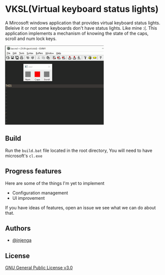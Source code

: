
# VKSL(Virtual keyboard status lights)

A Mircosoft windows application that provides virtual keyboard status lights.
Beleive it or not some keyboards don't have status lights. Like mine :(.
This application implements a mechanism of knowing the state of the caps, scroll and num lock keys.

![Demo](./screenshots/vksl_capture.gif)

## Build 

Run the `build.bat` file located in the root directory, You will need to have microsoft's `cl.exe`

## Progress features

Here are some of the things I'm yet to implement

- Configuration management
- UI improvement

If you have ideas of features, open an issue we see what we can do about that. 

## Authors

- [@jnjenga](https://www.github.com/jnjenga)

  
## License

[GNU General Public License v3.0](/LICENSE)

